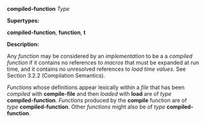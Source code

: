 **compiled-function** *Type* 



**Supertypes:** 



**compiled-function**, **function**, **t** 



**Description:** 



Any *function* may be considered by an *implementation* to be a a *compiled function* if it contains no references to *macros* that must be expanded at run time, and it contains no unresolved references to *load time values*. See Section 3.2.2 (Compilation Semantics). 



*Functions* whose definitions appear lexically within a *file* that has been *compiled* with **compile-file** and then *loaded* with **load** are of *type* **compiled-function**. *Functions* produced by the **compile** function are of *type* **compiled-function**. Other *functions* might also be of *type* **compiled-function**. 



